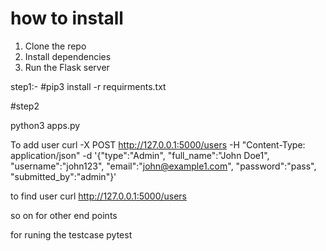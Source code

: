 # how to install
1. Clone the repo
2. Install dependencies
3. Run the Flask server

step1:-
#pip3 install -r requirments.txt

#step2

python3 apps.py

To add user
curl -X POST http://127.0.0.1:5000/users -H "Content-Type: application/json" -d '{"type":"Admin", "full_name":"John Doe1", "username":"john123", "email":"john@example1.com", "password":"pass", "submitted_by":"admin"}'

to find user
curl http://127.0.0.1:5000/users

so on for other end points


for runing the testcase
pytest 


